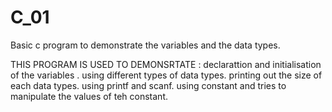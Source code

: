 # C_01
Basic c program to demonstrate the variables and the data types.

THIS PROGRAM IS USED TO DEMONSRTATE :
declarattion and initialisation of the variables .
using different types of data types.
printing out the size of each data types.
using printf and scanf.
using constant and tries to manipulate the values of teh constant.

